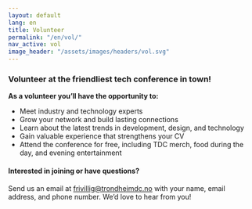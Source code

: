 ```yaml
---
layout: default
lang: en
title: Volunteer
permalink: "/en/vol/"
nav_active: vol
image_header: "/assets/images/headers/vol.svg"
---
```


### Volunteer at the friendliest tech conference in town!

**As a volunteer you’ll have the opportunity to:**
- Meet industry and technology experts
- Grow your network and build lasting connections
- Learn about the latest trends in development, design, and technology
- Gain valuable experience that strengthens your CV
- Attend the conference for free, including TDC merch, food during the day, and evening entertainment

#### Interested in joining or have questions?
Send us an email at [frivillig@trondheimdc.no](mailto:frivillig@trondheimdc.no?subject=Volunteer%20or%20questions%20%E2%80%93%20TDC%202025) with your name, email address, and phone number. We’d love to hear from you!

